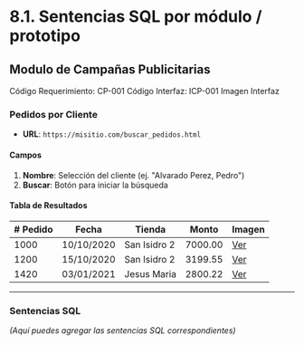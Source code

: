 # 8.1. Sentencias SQL por módulo / prototipo

## Modulo de Campañas Publicitarias


Código Requerimiento: CP-001 
Código Interfaz: ICP-001 
Imagen Interfaz      



### Pedidos por Cliente

- **URL**: `https://misitio.com/buscar_pedidos.html`

#### Campos

1. **Nombre**: Selección del cliente (ej. "Alvarado Perez, Pedro")
2. **Buscar**: Botón para iniciar la búsqueda

#### Tabla de Resultados

| # Pedido | Fecha       | Tienda       | Monto  | Imagen |
|----------|-------------|--------------|--------|--------|
| 1000     | 10/10/2020  | San Isidro 2 | 7000.00| [Ver](#) |
| 1200     | 15/10/2020  | San Isidro 2 | 3199.55| [Ver](#) |
| 1420     | 03/01/2021  | Jesus Maria  | 2800.22| [Ver](#) |

---

### Sentencias SQL

*(Aquí puedes agregar las sentencias SQL correspondientes)*
